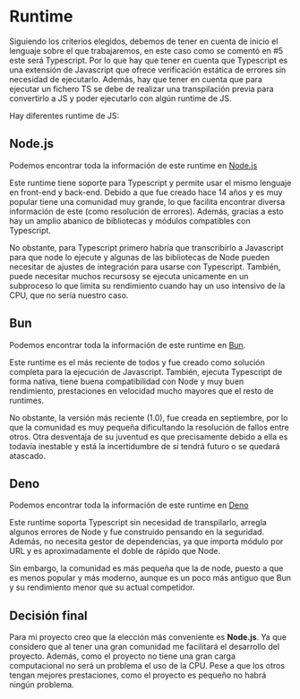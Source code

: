 # Runtime

Siguiendo los criterios elegidos, debemos de tener en cuenta de inicio el lenguaje sobre el que trabajaremos, en este caso como se comentó en #5 este será Typescript. Por lo que hay que tener en cuenta que Typescript es una extensión de Javascript que ofrece verificación estática de errores sin necesidad de ejecutarlo. Además, hay que tener en cuenta que para ejecutar un fichero TS se debe de realizar una transpilación previa para convertirlo a JS y poder ejecutarlo con algún runtime de JS.

Hay diferentes runtime de JS:

## Node.js
Podemos encontrar toda la información de este runtime en [Node.js](https://nodejs.org/en/)

Este runtime tiene soporte para Typescript y permite usar el mismo lenguaje en front-end y back-end. Debido a que fue creado hace 14 años y es muy popular tiene una comunidad muy grande, lo que facilita encontrar diversa información de este (como resolución de errores). Además, gracias a esto hay un amplio abanico de bibliotecas y módulos compatibles con Typescript.

No obstante, para Typescript primero habría que transcribirlo a Javascript para que node lo ejecute y algunas de las bibliotecas de Node pueden necesitar de ajustes de integración para usarse con Typescript. También, puede necesitar muchos recursosy se ejecuta unicamente en un subproceso lo que limita su rendimiento cuando hay un uso intensivo de la CPU, que no sería nuestro caso.


## Bun
Podemos encontrar toda la información de este runtime en [Bun](https://bun.sh/).

Este runtime es el más reciente de todos y fue creado como solución completa para la ejecución de Javascript. También, ejecuta Typescript de forma nativa, tiene buena compatibilidad con Node y muy buen rendimiento, prestaciones en velocidad mucho mayores que el resto de runtimes.

No obstante, la versión más reciente (1.0), fue creada en septiembre, por lo que la comunidad es muy pequeña dificultando la resolución de fallos entre otros. Otra desventaja de su juventud es que precisamente debido a ella es todavía inestable y está la incertidumbre de si tendrá futuro o se quedará atascado.

## Deno
Podemos encontrar toda la información de este runtime en [Deno](https://deno.com/)

Este runtime soporta Typescript sin necesidad de transpilarlo, arregla algunos errores de Node y fue construido pensando en la seguridad. Además, no necesita gestor de dependencias, ya que importa módulo por URL y es aproximadamente el doble de rápido que Node.

Sin embargo, la comunidad es más pequeña que la de node, puesto a que es menos popular y más moderno, aunque es un poco más antiguo que Bun y su rendimiento menor que su actual competidor.

## Decisión final
Para mi proyecto creo que la elección más conveniente es **Node.js**. Ya que considero que al tener una gran comunidad me facilitará el desarrollo del proyecto. Además, como el proyecto no tiene una gran carga computacional no será un problema el uso de la CPU. Pese a que los otros tengan mejores prestaciones, como el proyecto es pequeño no habrá ningún problema.